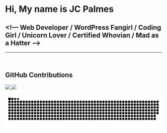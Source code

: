 # Hi, My name is JC Palmes

## <!–– Web Developer / WordPress Fangirl / Coding Girl / Unicorn Lover / Certified Whovian / Mad as a Hatter ––>
<hr />
<br />

## GitHub Contributions

<a href="https://github.com/khleomix">
  <img height="200em" src="https://github-readme-stats.vercel.app/api?username=khleomix&theme=aura_dark&show_icons=true" />
  <img height="200em" src="https://github-readme-stats.vercel.app/api/top-langs/?username=khleomix&theme=aura_dark" />
</a>

![Snake animation](https://github.com/khleomix/khleomix/blob/prod/github-contribution-grid-snake.svg)
